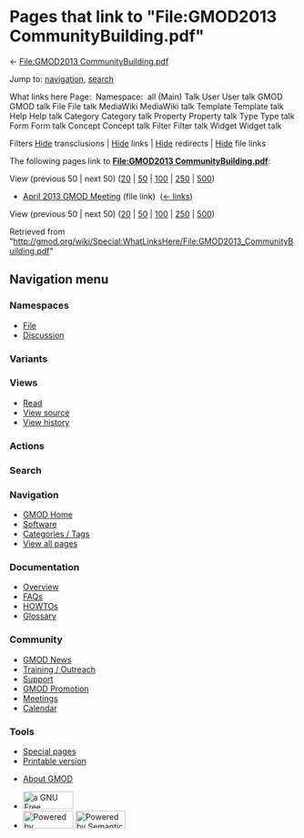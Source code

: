 <div id="mw-page-base" class="noprint">

</div>

<div id="mw-head-base" class="noprint">

</div>

<div id="content" class="mw-body" role="main">

<span id="top"></span>

<div id="mw-js-message" style="display:none;">

</div>



# <span dir="auto">Pages that link to "File:GMOD2013 CommunityBuilding.pdf"</span>

<div id="bodyContent">

<div id="contentSub">

← [File:GMOD2013
CommunityBuilding.pdf](/wiki/File:GMOD2013_CommunityBuilding.pdf "File:GMOD2013 CommunityBuilding.pdf")

</div>

<div id="jump-to-nav" class="mw-jump">

Jump to: [navigation](#mw-navigation), [search](#p-search)

</div>

<div id="mw-content-text">

What links here Page:  Namespace:  all (Main) Talk User User talk GMOD
GMOD talk File File talk MediaWiki MediaWiki talk Template Template talk
Help Help talk Category Category talk Property Property talk Type Type
talk Form Form talk Concept Concept talk Filter Filter talk Widget
Widget talk

Filters
[Hide](/mediawiki/index.php?title=Special:WhatLinksHere/File:GMOD2013_CommunityBuilding.pdf&hidetrans=1 "Special:WhatLinksHere/File:GMOD2013 CommunityBuilding.pdf")
transclusions \|
[Hide](/mediawiki/index.php?title=Special:WhatLinksHere/File:GMOD2013_CommunityBuilding.pdf&hidelinks=1 "Special:WhatLinksHere/File:GMOD2013 CommunityBuilding.pdf")
links \|
[Hide](/mediawiki/index.php?title=Special:WhatLinksHere/File:GMOD2013_CommunityBuilding.pdf&hideredirs=1 "Special:WhatLinksHere/File:GMOD2013 CommunityBuilding.pdf")
redirects \|
[Hide](/mediawiki/index.php?title=Special:WhatLinksHere/File:GMOD2013_CommunityBuilding.pdf&hideimages=1 "Special:WhatLinksHere/File:GMOD2013 CommunityBuilding.pdf")
file links

The following pages link to **[File:GMOD2013
CommunityBuilding.pdf](/wiki/File:GMOD2013_CommunityBuilding.pdf "File:GMOD2013 CommunityBuilding.pdf")**:

View (previous 50 \| next 50)
([20](/mediawiki/index.php?title=Special:WhatLinksHere/File:GMOD2013_CommunityBuilding.pdf&limit=20 "Special:WhatLinksHere/File:GMOD2013 CommunityBuilding.pdf")
\|
[50](/mediawiki/index.php?title=Special:WhatLinksHere/File:GMOD2013_CommunityBuilding.pdf&limit=50 "Special:WhatLinksHere/File:GMOD2013 CommunityBuilding.pdf")
\|
[100](/mediawiki/index.php?title=Special:WhatLinksHere/File:GMOD2013_CommunityBuilding.pdf&limit=100 "Special:WhatLinksHere/File:GMOD2013 CommunityBuilding.pdf")
\|
[250](/mediawiki/index.php?title=Special:WhatLinksHere/File:GMOD2013_CommunityBuilding.pdf&limit=250 "Special:WhatLinksHere/File:GMOD2013 CommunityBuilding.pdf")
\|
[500](/mediawiki/index.php?title=Special:WhatLinksHere/File:GMOD2013_CommunityBuilding.pdf&limit=500 "Special:WhatLinksHere/File:GMOD2013 CommunityBuilding.pdf"))

- [April 2013 GMOD
  Meeting](/wiki/April_2013_GMOD_Meeting "April 2013 GMOD Meeting")
  (file link) ‎ <span class="mw-whatlinkshere-tools">([←
  links](/mediawiki/index.php?title=Special:WhatLinksHere&target=April+2013+GMOD+Meeting "Special:WhatLinksHere"))</span>

View (previous 50 \| next 50)
([20](/mediawiki/index.php?title=Special:WhatLinksHere/File:GMOD2013_CommunityBuilding.pdf&limit=20 "Special:WhatLinksHere/File:GMOD2013 CommunityBuilding.pdf")
\|
[50](/mediawiki/index.php?title=Special:WhatLinksHere/File:GMOD2013_CommunityBuilding.pdf&limit=50 "Special:WhatLinksHere/File:GMOD2013 CommunityBuilding.pdf")
\|
[100](/mediawiki/index.php?title=Special:WhatLinksHere/File:GMOD2013_CommunityBuilding.pdf&limit=100 "Special:WhatLinksHere/File:GMOD2013 CommunityBuilding.pdf")
\|
[250](/mediawiki/index.php?title=Special:WhatLinksHere/File:GMOD2013_CommunityBuilding.pdf&limit=250 "Special:WhatLinksHere/File:GMOD2013 CommunityBuilding.pdf")
\|
[500](/mediawiki/index.php?title=Special:WhatLinksHere/File:GMOD2013_CommunityBuilding.pdf&limit=500 "Special:WhatLinksHere/File:GMOD2013 CommunityBuilding.pdf"))

</div>

<div class="printfooter">

Retrieved from
"<http://gmod.org/wiki/Special:WhatLinksHere/File:GMOD2013_CommunityBuilding.pdf>"

</div>

<div id="catlinks" class="catlinks catlinks-allhidden">

</div>

<div class="visualClear">

</div>

</div>

</div>

<div id="mw-navigation">

## Navigation menu

<div id="mw-head">



<div id="left-navigation">

<div id="p-namespaces" class="vectorTabs" role="navigation"
aria-labelledby="p-namespaces-label">

### Namespaces

- <span id="ca-nstab-image"><a href="/wiki/File:GMOD2013_CommunityBuilding.pdf" accesskey="c"
  title="View the file page [c]">File</a></span>
- <span id="ca-talk"><a
  href="/mediawiki/index.php?title=File_talk:GMOD2013_CommunityBuilding.pdf&amp;action=edit&amp;redlink=1"
  accesskey="t"
  title="Discussion about the content page [t]">Discussion</a></span>

</div>

<div id="p-variants" class="vectorMenu emptyPortlet" role="navigation"
aria-labelledby="p-variants-label">

### 

### Variants[](#)

<div class="menu">

</div>

</div>

</div>

<div id="right-navigation">

<div id="p-views" class="vectorTabs" role="navigation"
aria-labelledby="p-views-label">

### Views

- <span id="ca-view">[Read](/wiki/File:GMOD2013_CommunityBuilding.pdf)</span>
- <span id="ca-viewsource"><a
  href="/mediawiki/index.php?title=File:GMOD2013_CommunityBuilding.pdf&amp;action=edit"
  accesskey="e" title="This page is protected.
  You can view its source [e]">View source</a></span>
- <span id="ca-history"><a
  href="/mediawiki/index.php?title=File:GMOD2013_CommunityBuilding.pdf&amp;action=history"
  accesskey="h" title="Past revisions of this page [h]">View history</a></span>

</div>

<div id="p-cactions" class="vectorMenu emptyPortlet" role="navigation"
aria-labelledby="p-cactions-label">

### Actions[](#)

<div class="menu">

</div>

</div>

<div id="p-search" role="search">

### Search

<div id="simpleSearch">

</div>

</div>

</div>

</div>

<div id="mw-panel">

<div id="p-logo" role="banner">

<a href="/wiki/Main_Page"
style="background-image: url(http://gmod.org/images/GMOD-cogs.png);"
title="Visit the main page"></a>

</div>

<div id="p-Navigation" class="portal" role="navigation"
aria-labelledby="p-Navigation-label">

### Navigation

<div class="body">

- <span id="n-GMOD-Home">[GMOD Home](/wiki/Main_Page)</span>
- <span id="n-Software">[Software](/wiki/GMOD_Components)</span>
- <span id="n-Categories-.2F-Tags">[Categories /
  Tags](/wiki/Categories)</span>
- <span id="n-View-all-pages">[View all
  pages](/wiki/Special:AllPages)</span>

</div>

</div>

<div id="p-Documentation" class="portal" role="navigation"
aria-labelledby="p-Documentation-label">

### Documentation

<div class="body">

- <span id="n-Overview">[Overview](/wiki/Overview)</span>
- <span id="n-FAQs">[FAQs](/wiki/Category:FAQ)</span>
- <span id="n-HOWTOs">[HOWTOs](/wiki/Category:HOWTO)</span>
- <span id="n-Glossary">[Glossary](/wiki/Glossary)</span>

</div>

</div>

<div id="p-Community" class="portal" role="navigation"
aria-labelledby="p-Community-label">

### Community

<div class="body">

- <span id="n-GMOD-News">[GMOD News](/wiki/GMOD_News)</span>
- <span id="n-Training-.2F-Outreach">[Training /
  Outreach](/wiki/Training_and_Outreach)</span>
- <span id="n-Support">[Support](/wiki/Support)</span>
- <span id="n-GMOD-Promotion">[GMOD
  Promotion](/wiki/GMOD_Promotion)</span>
- <span id="n-Meetings">[Meetings](/wiki/Meetings)</span>
- <span id="n-Calendar">[Calendar](/wiki/Calendar)</span>

</div>

</div>

<div id="p-tb" class="portal" role="navigation"
aria-labelledby="p-tb-label">

### Tools

<div class="body">

- <span id="t-specialpages"><a href="/wiki/Special:SpecialPages" accesskey="q"
  title="A list of all special pages [q]">Special pages</a></span>
- <span id="t-print"><a
  href="/mediawiki/index.php?title=Special:WhatLinksHere/File:GMOD2013_CommunityBuilding.pdf&amp;printable=yes"
  rel="alternate" accesskey="p"
  title="Printable version of this page [p]">Printable version</a></span>

</div>

</div>

</div>

</div>

<div id="footer" role="contentinfo">

- <span id="footer-places-about">[About
  GMOD](/wiki/GMOD:About "GMOD:About")</span>

<!-- -->

- <span id="footer-copyrightico">[<img src="http://www.gnu.org/graphics/gfdl-logo-small.png" width="88"
  height="31" alt="a GNU Free Documentation License" />](http://www.gnu.org/licenses/fdl-1.3.html)</span>
- <span id="footer-poweredbyico">[<img src="/mediawiki/skins/common/images/poweredby_mediawiki_88x31.png"
  width="88" height="31" alt="Powered by MediaWiki" />](//www.mediawiki.org/)
  [<img
  src="/mediawiki/extensions/SemanticMediaWiki/includes/../resources/images/smw_button.png"
  width="88" height="31" alt="Powered by Semantic MediaWiki" />](https://www.semantic-mediawiki.org/wiki/Semantic_MediaWiki)</span>

<div style="clear:both">

</div>

</div>
